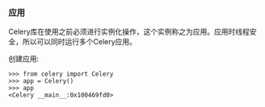 ### 应用

Celery库在使用之前必须进行实例化操作，这个实例称之为应用。应用时线程安全，所以可以同时运行多个Celery应用。

创建应用:

```
>>> from celery import Celery
>>> app = Celery()
>>> app
<Celery __main__:0x100469fd0>
```

